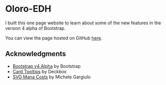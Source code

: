 # Oloro-EDH
I built this one page website to learn about some of the new features in the version 4 alpha of Bootstrap.

You can view the page hosted on GitHub [here](https://petermorgangh.github.io/Oloro-EDH/).

## Acknowledgments
 - [Bootstrap v4 Alpha](http://v4-alpha.getbootstrap.com/) by Bootstrap
 - [Card Tooltips](https://deckbox.org/help/tooltips) by Deckbox
 - [SVG Mana Costs](https://github.com/micku/mana-cost) by Michele Gargiulo
